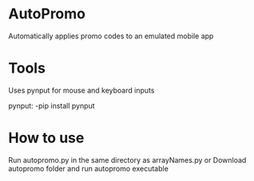 # AutoPromo
Automatically applies promo codes to an emulated mobile app

# Tools
Uses pynput for mouse and keyboard inputs

pynput: -pip install pynput

# How to use
Run autopromo.py in the same directory as arrayNames.py
or
Download autopromo folder and run autopromo executable
